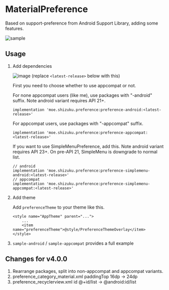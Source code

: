 MaterialPreference
==================

Based on support-preference from Android Support Library, adding some features.

![sample](https://raw.githubusercontent.com/RikkaW/MaterialPreference/master/art/sample.gif)

## Usage

1. Add dependencies

   ![image](https://api.bintray.com/packages/rikkaw/MaterialPreference/preference/images/download.svg) (replace `<latest-release>` below with this)

   First you need to choose whether to use appcompat or not.

   For none appcompat users (like me), use packages with "-android" suffix. Note android variant requires API 21+.

   ```
   implementation 'moe.shizuku.preference:preference-android:<latest-release>'
   ```

   For appcompat users, use packages with "-appcompat" suffix.

   ```
   implementation 'moe.shizuku.preference:preference-appcompat:<latest-release>'
   ```
   
   If you want to use SimpleMenuPreference, add this. Note android variant requires API 23+. On pre-API 21, SimpleMenu is downgrade to normal list.
   ```
   // android
   implementation 'moe.shizuku.preference:preference-simplemenu-android:<latest-release>'
   // appcompat
   implementation 'moe.shizuku.preference:preference-simplemenu-appcompat:<latest-release>'
   ```
2. Add theme
   
   Add `preferenceTheme` to your theme like this.

   ```
   <style name="AppTheme" parent="...">
       ...
       <item name="preferenceTheme">@style/PreferenceThemeOverlay</item>
   </style>
   ```
3. `sample-android` / `sample-appcompat` provides a full example

## Changes for v4.0.0

1. Rearrange packages, split into non-appcompat and appcompat variants.
2. preference_category_material.xml paddingTop 16dp -> 24dp
3. preference_recyclerview.xml id @+id/list -> @android:id/list